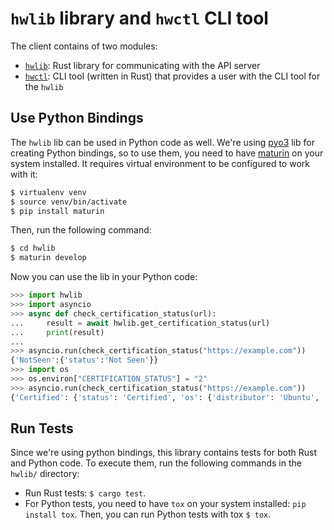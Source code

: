 # `hwlib` library and `hwctl` CLI tool

The client contains of two modules:

* [`hwlib`](./hwlib): Rust library for communicating with the API server
* [`hwctl`](./hwctl): CLI tool (written in Rust) that provides a user with the CLI tool for the `hwlib`


## Use Python Bindings

The `hwlib` lib can be used in Python code as well. We're using [pyo3](https://github.com/PyO3/pyo3) lib for creating Python bindings, so to use them, you need to have [maturin](https://github.com/PyO3/maturin) on your system installed. It requires virtual environment to be configured to work with it:

```bash
$ virtualenv venv
$ source venv/bin/activate
$ pip install maturin
```

Then, run the following command:

```bash
$ cd hwlib
$ maturin develop
```

Now you can use the lib in your Python code:

```python
>>> import hwlib
>>> import asyncio
>>> async def check_certification_status(url):
...     result = await hwlib.get_certification_status(url)
...     print(result)
...
>>> asyncio.run(check_certification_status("https://example.com"))
{'NotSeen':{'status':'Not Seen'}}
>>> import os
>>> os.environ["CERTIFICATION_STATUS"] = "2"
>>> asyncio.run(check_certification_status("https://example.com"))
{'Certified': {'status': 'Certified', 'os': {'distributor': 'Ubuntu', 'description': 'Ubuntu 20.04.1 LTS', 'version': '20.04', 'codename': 'focal', 'kernel': {'name': 'Linux', 'version': '5.4.0-42-generic', 'signature': 'Sample Signature'}, 'loaded_modules': ['module1', 'module2']}, 'bios': {'firmware_revision': '1.0', 'release_date': '2020-01-01', 'revision': 'rev1', 'vendor': 'BIOSVendor', 'version': 'v1.0'}}}
```


## Run Tests

Since we're using python bindings, this library contains tests for both Rust and Python code. To execute them, run the following commands in the `hwlib/` directory:

* Run Rust tests: `$ cargo test`.
* For Python tests, you need to have `tox` on your system installed: `pip install tox`. Then, you can run Python tests with tox `$ tox`.
